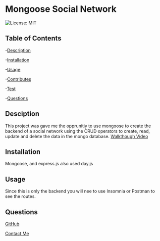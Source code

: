  # Mongoose Social Network  
  ![License: MIT](https://img.shields.io/badge/License-MIT-yellow.svg)
  

 ## Table of Contents
 
  -[Description](#Description)
 
  -[Installation](#Installation)
 
  -[Usage](#Usage)

  -[Contributes](#Contributes)

  -[Test](#Test)

  -[Questions](#Questions)


  ## Desciption
 This project was gave me the opprunitiy to use mongoose to create the backend of a social network using the CRUD operators to create, read, update and delete the data in the mongo database.
[Walkthough Video](https://user-images.githubusercontent.com/90412072/222876867-5dd886d1-6f06-4d2e-b295-01c9f787c3b6.webm)


 
  ## Installation 
Mongoose, and express.js also used day.js
  ## Usage 
 Since this is only the backend you will nee to use Insomnia or Postman to see the routes. 


  ## Questions 
 
  [GitHub](stamperM)

  [Contact Me](mailto:)
